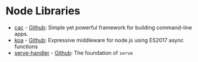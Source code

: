 # Node Libraries

- [cac](./packages/001.cac/index.md) - [Github](https://github.com/cacjs/cac): Simple yet powerful framework for building command-line apps.
- [koa](./packages/002.koa/index.md) - [Github](https://github.com/koajs/koa): Expressive middleware for node.js using ES2017 async functions
- [serve-handler](./packages/003.serve-handler/index.md) - [Github](https://github.com/vercel/serve-handler): The foundation of `serve`
<!-- need inject start -->
<!-- need inject end -->
